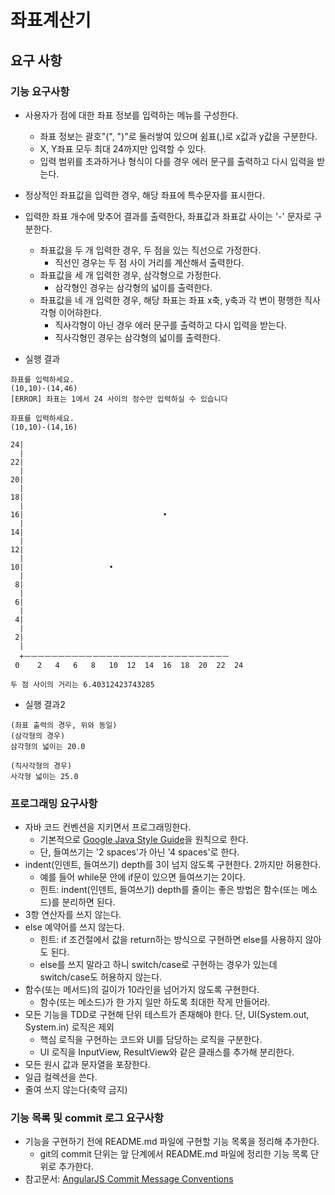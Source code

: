 # 좌표계산기

## 요구 사항

### 기능 요구사항
- 사용자가 점에 대한 좌표 정보를 입력하는 메뉴를 구성한다.
  - 좌표 정보는 괄호"(", ")"로 둘러쌓여 있으며 쉼표(,)로 x값과 y값을 구분한다.
  - X, Y좌표 모두 최대 24까지만 입력할 수 있다.
  - 입력 범위를 초과하거나 형식이 다를 경우 에러 문구를 출력하고 다시 입력을 받는다.

- 정상적인 좌표값을 입력한 경우, 해당 좌표에 특수문자를 표시한다.
- 입력한 좌표 개수에 맞추어 결과를 출력한다, 좌표값과 좌표값 사이는 '-' 문자로 구분한다.
  - 좌표값을 두 개 입력한 경우, 두 점을 있는 직선으로 가정한다. 
    - 직선인 경우는 두 점 사이 거리를 계산해서 출력한다.
  - 좌표값을 세 개 입력한 경우, 삼각형으로 가정한다.
    - 삼각형인 경우는 삼각형의 넓이를 출력한다.
  - 좌표값을 네 개 입력한 경우, 해당 좌표는 좌표 x축, y축과 각 변이 평행한 직사각형 이어햐한다.
    - 직사각형이 아닌 경우 에러 문구를 출력하고 다시 입력을 받는다.
    - 직사각형인 경우는 삼각형의 넓이를 출력한다.

- 실행 결과
```text
좌표를 입력하세요.
(10,10)-(14,46)
[ERROR] 좌표는 1에서 24 사이의 정수만 입력하실 수 있습니다

좌표를 입력하세요.
(10,10)-(14,16)

24|
  |
22|
  |
20|
  |
18|
  |
16|                               •
  |
14|
  |
12|
  |
10|                   •
  |
 8|
  |
 6|
  |
 4|
  |
 2|
  |
  +ㅡㅡㅡㅡㅡㅡㅡㅡㅡㅡㅡㅡㅡㅡㅡㅡㅡㅡㅡㅡㅡㅡㅡㅡㅡㅡㅡㅡㅡㅡ
 0    2   4   6   8   10  12  14  16  18  20  22  24
 
두 점 사이의 거리는 6.40312423743285
```

- 실행 결과2
```text
(좌표 출력의 경우, 위와 동일)
(삼각형의 경우)
삼각형의 넓이는 20.0

(직사각형의 경우)
사각형 넓이는 25.0
```


### 프로그래밍 요구사항
- 자바 코드 컨벤션을 지키면서 프로그래밍한다.
    - 기본적으로 [Google Java Style Guide](https://google.github.io/styleguide/javaguide.html)을 원칙으로 한다.
    - 단, 들여쓰기는 '2 spaces'가 아닌 '4 spaces'로 한다.
- indent(인덴트, 들여쓰기) depth를 3이 넘지 않도록 구현한다. 2까지만 허용한다.
    - 예를 들어 while문 안에 if문이 있으면 들여쓰기는 2이다.
    - 힌트: indent(인덴트, 들여쓰기) depth를 줄이는 좋은 방법은 함수(또는 메소드)를 분리하면 된다.
- 3항 연산자를 쓰지 않는다.
- else 예약어를 쓰지 않는다.
    - 힌트: if 조건절에서 값을 return하는 방식으로 구현하면 else를 사용하지 않아도 된다.
    - else를 쓰지 말라고 하니 switch/case로 구현하는 경우가 있는데 switch/case도 허용하지 않는다.
- 함수(또는 메서드)의 길이가 10라인을 넘어가지 않도록 구현한다.
  - 함수(또는 메소드)가 한 가지 일만 하도록 최대한 작게 만들어라.
- 모든 기능을 TDD로 구현해 단위 테스트가 존재해야 한다. 단, UI(System.out, System.in) 로직은 제외
    - 핵심 로직을 구현하는 코드와 UI를 담당하는 로직을 구분한다.
    - UI 로직을 InputView, ResultView와 같은 클래스를 추가해 분리한다.
- 모든 원시 값과 문자열을 포장한다.
- 일급 컬렉션을 쓴다.
- 줄여 쓰지 않는다(축약 금지)

### 기능 목록 및 commit 로그 요구사항
- 기능을 구현하기 전에 README.md 파일에 구현할 기능 목록을 정리해 추가한다.
    - git의 commit 단위는 앞 단계에서 README.md 파일에 정리한 기능 목록 단위로 추가한다.
- 참고문서: [AngularJS Commit Message Conventions](https://gist.github.com/stephenparish/9941e89d80e2bc58a153)